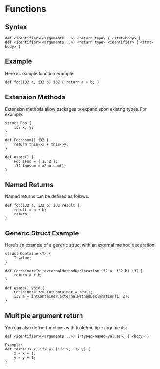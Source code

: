# Functions

## Syntax

```plaintext
def <identifier>(<arguments...>) <return type> { <stmt-body> }
def <identifier>(<arguments...>) <return type> <identifier> { <stmt-body> }
```

## Example

Here is a simple function example:

```plaintext
def foo(i32 a, i32 b) i32 { return a + b; }
```

## Extension Methods

Extension methods allow packages to expand upon existing types. For example:

```plaintext
struct Foo {
    i32 x, y;
}

def Foo::sum() i32 {
    return this->x + this->y;
}

def usage() {
    Foo aFoo = { 1, 2 };
    i32 foosum = aFoo.sum();
}

```

## Named Returns

Named returns can be defined as follows:

```plaintext
def foo(i32 a, i32 b) i32 result {
    result = a + b;
    return;
}
```

## Generic Struct Example

Here's an example of a generic struct with an external method declaration:

```plaintext
struct Container<T> {
    T value;
}

def Container<T>::externalMethodDeclaration(i32 a, i32 b) i32 {
    return a + b;
}

def usage() void {
    Container<i32> intContainer = new();
    i32 a = intContainer.externalMethodDeclaration(1, 2);
}
```

## Multiple argument return

You can also define functions with tuple/multiple arguments:

```plaintext
def <identifier>(<arguments...>) [<typed-named-values>] { <body> }

Example:
def test(i32 x, i32 y) [i32 x, i32 y] {
    x = x - 1;
    y = y + 1;
}
```
